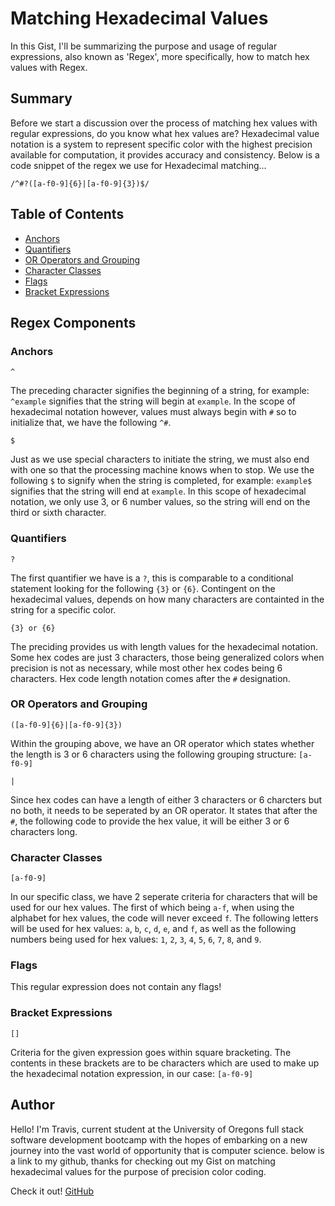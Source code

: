 # Matching Hexadecimal Values

In this Gist, I'll be summarizing the purpose and usage of regular expressions, also known as 'Regex', more specifically, how to match hex values with Regex.

## Summary

Before we start a discussion over the process of matching hex values with regular expressions, do you know what hex values are? Hexadecimal value notation is a system to represent specific color with the highest precision available for computation, it provides accuracy and consistency. Below is a code snippet of the regex we use for Hexadecimal matching...

```
/^#?([a-f0-9]{6}|[a-f0-9]{3})$/
```

## Table of Contents

- [Anchors](#anchors)
- [Quantifiers](#quantifiers)
- [OR Operators and Grouping](#or-operators-and-grouping)
- [Character Classes](#character-classes)
- [Flags](#flags)
- [Bracket Expressions](#bracket-expressions)

## Regex Components

### Anchors

```
^
```
The preceding character signifies the beginning of a string, for example: `^example` signifies that the string will begin at `example`. In the scope of hexadecimal notation however, values must always begin with `#` so to initialize that, we have the following `^#`.
```
$
```
Just as we use special characters to initiate the string, we must also end with one so that the processing machine knows when to stop. We use the following `$` to signify when the string is completed, for example: `example$` signifies that the string will end at `example`. In this scope of hexadecimal notation, we only use 3, or 6 number values, so the string will end on the third or sixth character.

### Quantifiers

```
?
```
The first quantifier we have is a `?`, this is comparable to a conditional statement looking for the following `{3}` or `{6}`. Contingent on the hexadecimal values, depends on how many characters are containted in the string for a specific color.
```
{3} or {6}
```
The preciding provides us with length values for the hexadecimal notation. Some hex codes are just 3 characters, those being generalized colors when precision is not as necessary, while most other hex codes being 6 characters. Hex code length notation comes after the `#` designation.

### OR Operators and Grouping

```
([a-f0-9]{6}|[a-f0-9]{3})
```
Within the grouping above, we have an OR operator which states whether the length is 3 or 6 characters using the following grouping structure: `[a-f0-9]`

```
|
```
Since hex codes can have a length of either 3 characters or 6 charcters but no both, it needs to be seperated by an OR operator. It states that after the `#`, the following code to provide the hex value, it will be either 3 or 6 characters long.

### Character Classes

```
[a-f0-9]
```
In our specific class, we have 2 seperate criteria for characters that will be used for our hex values. The first of which being `a-f`, when using the alphabet for hex values, the code will never exceed `f`. The following letters will be used for hex values: `a`, `b`, `c`, `d`, `e`, and `f`, as well as the following numbers being used for hex values: `1`, `2`, `3`, `4`, `5`, `6`, `7`, `8`, and `9`.

### Flags

This regular expression does not contain any flags!

### Bracket Expressions

```
[]
```
Criteria for the given expression goes within square bracketing. The contents in these brackets are to be characters which are used to make up the hexadecimal notation expression, in our case: `[a-f0-9]`

## Author

Hello! I'm Travis, current student at the University of Oregons full stack software development bootcamp with the hopes of embarking on a new journey into the vast world of opportunity that is computer science. below is a link to my github, thanks for checking out my Gist on matching hexadecimal values for the purpose of precision color coding.

Check it out!
[GitHub](https://github.com/ValiantThor92)
